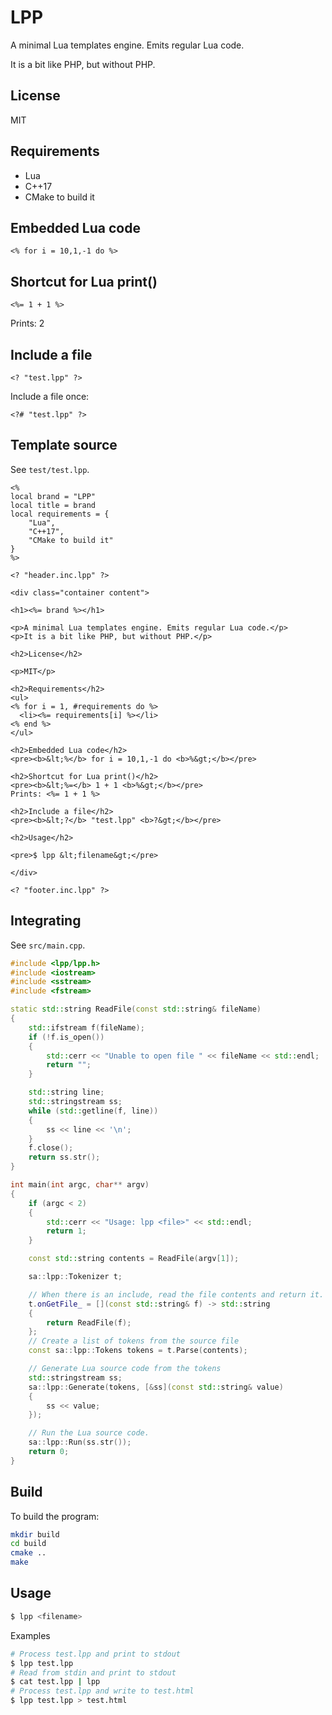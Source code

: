 # LPP

A minimal Lua templates engine. Emits regular Lua code.

It is a bit like PHP, but without PHP.

## License

MIT

## Requirements

* Lua
* C++17
* CMake to build it

## Embedded Lua code

~~~
<% for i = 10,1,-1 do %>
~~~

## Shortcut for Lua print()

~~~
<%= 1 + 1 %>
~~~

Prints: 2

## Include a file

~~~
<? "test.lpp" ?>
~~~

Include a file once:

~~~
<?# "test.lpp" ?>
~~~

## Template source

See `test/test.lpp`.

~~~
<%
local brand = "LPP"
local title = brand
local requirements = {
    "Lua",
    "C++17",
    "CMake to build it"
}
%>

<? "header.inc.lpp" ?>

<div class="container content">

<h1><%= brand %></h1>

<p>A minimal Lua templates engine. Emits regular Lua code.</p>
<p>It is a bit like PHP, but without PHP.</p>

<h2>License</h2>

<p>MIT</p>

<h2>Requirements</h2>
<ul>
<% for i = 1, #requirements do %>
  <li><%= requirements[i] %></li>
<% end %>
</ul>

<h2>Embedded Lua code</h2>
<pre><b>&lt;%</b> for i = 10,1,-1 do <b>%&gt;</b></pre>

<h2>Shortcut for Lua print()</h2>
<pre><b>&lt;%=</b> 1 + 1 <b>%&gt;</b></pre>
Prints: <%= 1 + 1 %>

<h2>Include a file</h2>
<pre><b>&lt;?</b> "test.lpp" <b>?&gt;</b></pre>

<h2>Usage</h2>

<pre>$ lpp &lt;filename&gt;</pre>

</div>

<? "footer.inc.lpp" ?>
~~~

## Integrating

See `src/main.cpp`.

~~~cpp
#include <lpp/lpp.h>
#include <iostream>
#include <sstream>
#include <fstream>

static std::string ReadFile(const std::string& fileName)
{
    std::ifstream f(fileName);
    if (!f.is_open())
    {
        std::cerr << "Unable to open file " << fileName << std::endl;
        return "";
    }

    std::string line;
    std::stringstream ss;
    while (std::getline(f, line))
    {
        ss << line << '\n';
    }
    f.close();
    return ss.str();
}

int main(int argc, char** argv)
{
    if (argc < 2)
    {
        std::cerr << "Usage: lpp <file>" << std::endl;
        return 1;
    }

    const std::string contents = ReadFile(argv[1]);

    sa::lpp::Tokenizer t;

    // When there is an include, read the file contents and return it.
    t.onGetFile_ = [](const std::string& f) -> std::string
    {
        return ReadFile(f);
    };
    // Create a list of tokens from the source file
    const sa::lpp::Tokens tokens = t.Parse(contents);

    // Generate Lua source code from the tokens
    std::stringstream ss;
    sa::lpp::Generate(tokens, [&ss](const std::string& value)
    {
        ss << value;
    });

    // Run the Lua source code.
    sa::lpp::Run(ss.str());
    return 0;
}
~~~

## Build

To build the program:

~~~sh
mkdir build
cd build
cmake ..
make
~~~

## Usage

~~~sh
$ lpp <filename>
~~~

Examples

~~~sh
# Process test.lpp and print to stdout
$ lpp test.lpp
# Read from stdin and print to stdout
$ cat test.lpp | lpp
# Process test.lpp and write to test.html
$ lpp test.lpp > test.html
~~~
